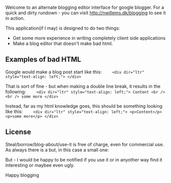 Welcome to an alternate blogging editor interface for google blogger.
For a quick and dirty rundown - you can visit 
<a href="http://nwillems.dk/blogging" target="_blank">http://nwillems.dk/blogging</a> to
see it in action.

This application(if I may) is designed to do two things:
* Get some more experience in writing completely client side applications
* Make a blog editor that doesn't make bad html.

## Examples of bad HTML ##
Google would make a blog post start like this:
`    <div dir="ltr" style="text-align: left;"> </div>`

That is sort of fine - but when making a double line break, it results in the
following:
`    <div dir="ltr" style="text-align: left;">
    Content
    <br />
    <br />
    some more
    </div>`

Instead, far as my html knowledge goes, this should be something looking like
this:
`    <div dir="ltr" style="text-align: left;">
    <p>Content</p>
    <p>some more</p>
    </div>`

## License ##
Steal/borrow/blog-about/use-it is free of charge, even for commercial use.
As always there is a but, in this case a small one:

But - I would be happy to be notified if you use it or in anyother way find it
interesting or maybee even ugly.

Happy blogging
